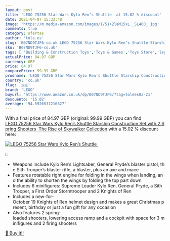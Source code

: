 ```yaml
---
layout: post
title: 'LEGO 75256 Star Wars Kylo Ren’s Shuttle  at 15.02 % discount'
date: 2021-04-07 15:33:48
image: 'https://m.media-amazon.com/images/I/51+2laM15xL._SL400_.jpg'
comments: true
category: ofertas
author: 'tole.es'
slug: 'B07ND9TJF6-co.uk LEGO 75256 Star Wars Kylo Ren’s Shuttle Starship...'
sku: 'B07ND9TJF6-co.uk'
tags: [ 'Building & Construction Toys','Toys & Games','Toys Store','lego', ]
actualPrice: 84.97 GBP
currency: GBP
price: 84.97
comparePrice: 99.99 GBP
prodname: 'LEGO 75256 Star Wars Kylo Ren’s Shuttle Starship Construction Set with 2 Spring Shooters  The Rise of Skywalker Collection'
country: 'co.uk'
flag: '🇬🇧'
brand: 'LEGO'
buyurl: 'https://www.amazon.co.uk/dp/B07ND9TJF6/?tag=tolees0a-21'
descuento: '15.02'
average: '94.5926537216827'
---
```


With a final price of 84.97 GBP (original: 99.99 GBP) you can find [LEGO 75256 Star Wars Kylo Ren’s Shuttle Starship Construction Set with 2 Spring Shooters  The Rise of Skywalker Collection](https://www.amazon.co.uk/dp/B07ND9TJF6/?tag=tolees0a-21) with a  15.02 % discount here:

[![LEGO 75256 Star Wars Kylo Ren’s Shuttle ](https://m.media-amazon.com/images/I/51+2laM15xL._SL400_.jpg)](https://www.amazon.co.uk/dp/B07ND9TJF6/?tag=tolees0a-21)

ℹ️:

- Weapons include Kylo Ren’s Lightsaber, General Pryde’s blaster pistol, the Sith Trooper’s blaster rifle, a blaster, plus an axe and mace
- Features rotatable right engine for folding in the wings when landing, and the ability to shorten the wings by folding the top part down
- Includes 6 minifigures: Supreme Leader Kylo Ren, General Pryde, a Sith Trooper, a First Order Stormtrooper and 2 Knights of Ren
- Includes a new-for-October 19 Knights of Ren helmet design and makes a great Christmas present, birthday or just a fun gift for any occasion
- Also features 2 spring-loaded shooters, lowering access ramp and a cockpit with space for 3 minifigures and 2 firing shooters

[🛒 Buy it!!](https://www.amazon.co.uk/dp/B07ND9TJF6/?tag=tolees0a-21)
